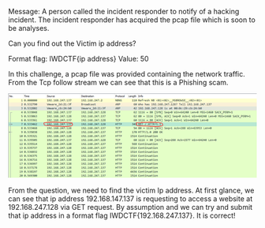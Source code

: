 Message: A person called the incident responder to notify of a hacking incident. The incident responder has acquired the pcap file which is soon to be analyses.  

Can you find out the Victim ip address?

Format flag: IWDCTF{ip address}
Value: 50

In this challenge, a pcap file was provided containing the network traffic. From the Tcp follow stream we can see that this is a Phishing scam. 

<img src="https://github.com/CSBCTF/IWDCTF/blob/8529ff1cb76564421dd187bac095a0b28c5f80a6/Network/Plain%20sight/files/1.png">
 
From the question, we need to find the victim Ip address. At first glance, we can see that ip address 192.168.147.137 is requesting to access a website at 192.168.247.128 via GET request.
By assumption and we can try and submit that ip address in a format flag IWDCTF{192.168.247.137}. It is correct!
